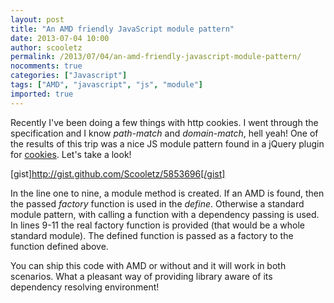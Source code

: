 ```yaml
---
layout: post
title: "An AMD friendly JavaScript module pattern"
date: 2013-07-04 10:00
author: scooletz
permalink: /2013/07/04/an-amd-friendly-javascript-module-pattern/
nocomments: true
categories: ["Javascript"]
tags: ["AMD", "javascript", "js", "module"]
imported: true
---
```


Recently I've been doing a few things with http cookies. I went through the specification and I know *path-match* and *domain-match*, hell yeah! One of the results of this trip was a nice JS module pattern found in a jQuery plugin for [cookies](https://github.com/carhartl/jquery-cookie "jQuery cookie"). Let's take a look!

[gist]http://gist.github.com/Scooletz/5853696[/gist]

In the line one to nine, a module method is created. If an AMD is found, then the passed *factory* function is used in the *define*. Otherwise a standard module pattern, with calling a function with a dependency passing is used. In lines 9-11 the real factory function is provided (that would be a whole standard module). The defined function is passed as a factory to the function defined above.

You can ship this code with AMD or without and it will work in both scenarios. What a pleasant way of providing library aware of its dependency resolving environment!
